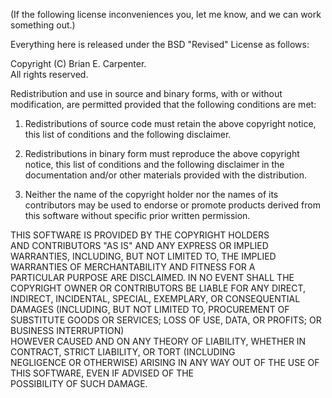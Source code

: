 (If the following license inconveniences you, let me know, and we can work something out.)

Everything here is released under the BSD "Revised" License as follows:
                                                    
Copyright (C) Brian E. Carpenter.                  
All rights reserved.

Redistribution and use in source and binary forms, with
or without modification, are permitted provided that the
following conditions are met:

1. Redistributions of source code must retain the above
copyright notice, this list of conditions and the following
disclaimer.

2. Redistributions in binary form must reproduce the above
copyright notice, this list of conditions and the following
disclaimer in the documentation and/or other materials
provided with the distribution.

3. Neither the name of the copyright holder nor the names of
its contributors may be used to endorse or promote products
derived from this software without specific prior written
permission.

THIS SOFTWARE IS PROVIDED BY THE COPYRIGHT HOLDERS  
AND CONTRIBUTORS "AS IS" AND ANY EXPRESS OR IMPLIED 
WARRANTIES, INCLUDING, BUT NOT LIMITED TO, THE IMPLIED
WARRANTIES OF MERCHANTABILITY AND FITNESS FOR A     
PARTICULAR PURPOSE ARE DISCLAIMED. IN NO EVENT SHALL
THE COPYRIGHT OWNER OR CONTRIBUTORS BE LIABLE FOR ANY
DIRECT, INDIRECT, INCIDENTAL, SPECIAL, EXEMPLARY, OR
CONSEQUENTIAL DAMAGES (INCLUDING, BUT NOT LIMITED TO,
PROCUREMENT OF SUBSTITUTE GOODS OR SERVICES; LOSS OF
USE, DATA, OR PROFITS; OR BUSINESS INTERRUPTION)    
HOWEVER CAUSED AND ON ANY THEORY OF LIABILITY, WHETHER
IN CONTRACT, STRICT LIABILITY, OR TORT (INCLUDING   
NEGLIGENCE OR OTHERWISE) ARISING IN ANY WAY OUT OF THE
USE OF THIS SOFTWARE, EVEN IF ADVISED OF THE        
POSSIBILITY OF SUCH DAMAGE.   